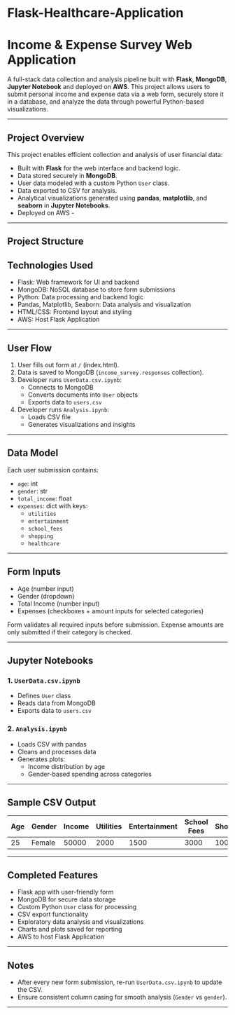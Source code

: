 # Flask-Healthcare-Application

# Income & Expense Survey Web Application

A full-stack data collection and analysis pipeline built with **Flask**, **MongoDB**, **Jupyter Notebook** and deployed on **AWS**. This project allows users to submit personal income and expense data via a web form, securely store it in a database, and analyze the data through powerful Python-based visualizations.

---

##  Project Overview

This project enables efficient collection and analysis of user financial data:

-  Built with **Flask** for the web interface and backend logic.
-  Data stored securely in **MongoDB**.
-  User data modeled with a custom Python `User` class.
-  Data exported to CSV for analysis.
-  Analytical visualizations generated using **pandas**, **matplotlib**, and **seaborn** in **Jupyter Notebooks**.
-  Deployed on AWS - 

---

## Project Structure




## Technologies Used

- Flask: Web framework for UI and backend
- MongoDB: NoSQL database to store form submissions
- Python: Data processing and backend logic
- Pandas, Matplotlib, Seaborn: Data analysis and visualization
- HTML/CSS: Frontend layout and styling
- AWS: Host Flask Application

---

## User Flow

1. User fills out form at `/` (index.html).
2. Data is saved to MongoDB (`income_survey.responses` collection).
3. Developer runs `UserData.csv.ipynb`:
   - Connects to MongoDB
   - Converts documents into `User` objects
   - Exports data to `users.csv`
4. Developer runs `Analysis.ipynb`:
   - Loads CSV file
   - Generates visualizations and insights

---

## Data Model

Each user submission contains:

- `age`: int
- `gender`: str
- `total_income`: float
- `expenses`: dict with keys:
  - `utilities`
  - `entertainment`
  - `school_fees`
  - `shopping`
  - `healthcare`

---

## Form Inputs

- Age (number input)
- Gender (dropdown)
- Total Income (number input)
- Expenses (checkboxes + amount inputs for selected categories)

Form validates all required inputs before submission. Expense amounts are only submitted if their category is checked.

---

## Jupyter Notebooks

### 1. `UserData.csv.ipynb`
- Defines `User` class
- Reads data from MongoDB
- Exports data to `users.csv`

### 2. `Analysis.ipynb`
- Loads CSV with pandas
- Cleans and processes data
- Generates plots:
  - Income distribution by age
  - Gender-based spending across categories

---

## Sample CSV Output

| Age | Gender | Income | Utilities | Entertainment | School Fees | Shopping | Healthcare |
|-----|--------|--------|-----------|---------------|-------------|----------|------------|
| 25  | Female | 50000  | 2000      | 1500          | 3000        | 1000     | 500        |

---

##  Completed Features

- Flask app with user-friendly form
-  MongoDB for secure data storage
-  Custom Python `User` class for processing
-  CSV export functionality
-  Exploratory data analysis and visualizations
-  Charts and plots saved for reporting
-  AWS to host Flask Application
---

##  Notes

- After every new form submission, re-run `UserData.csv.ipynb` to update the CSV.
- Ensure consistent column casing for smooth analysis (`Gender` vs `gender`).

---
